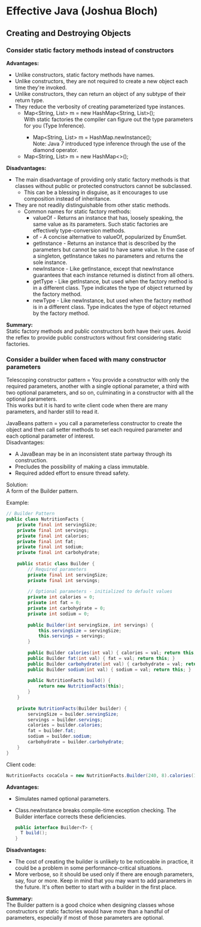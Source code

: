 # Effective Java (Joshua Bloch)

## Creating and Destroying Objects

### Consider static factory methods instead of constructors

**Advantages:**
- Unlike constructors, static factory methods have names.
- Unlike constructors, they are not required to create a new object each time they're invoked.
- Unlike constructors, they can return an object of any subtype of their return type.
- They reduce the verbosity of creating parameterized type instances.
    - Map<String, List<String>> m = new HashMap<String, List<String>>();  
        With static factories the compiler can figure out the type parameters for you (Type Inference).  
        - Map<String, List<String>> m = HashMap.newInstance();  
Note: Java 7 introduced type inference through the use of the diamond operator.  
    - Map<String, List<String>> m = new HashMap<>();

**Disadvantages:**
- The main disadvantage of providing only static factory methods is that classes without public or protected constructors cannot be subclassed.
    - This can be a blessing in disguise, as it encourages to use composition instead of inheritance.
- They are not readily distinguishable from other static methods.
    - Common names for static factory methods:
        - valueOf - Returns an instance that has, loosely speaking, the same value as its parameters. Such static factories are effectively type-conversion methods.
        - of - A concise alternative to valueOf, popularized by EnumSet.
        - getInstance - Returns an instance that is described by the parameters but cannot be said to have same value. In the case of a singleton, getInstance takes no parameters and returns the sole instance.
        - newInstance - Like getInstance, except that newInstance guarantees that each instance returned is distinct from all others.
        - getType - Like getInstance, but used when the factory method is in a different class. Type indicates the type of object returned by the factory method.
        - newType - Like newInstance, but used when the factory method is in a different class. Type indicates the type of object returned by the factory method.
        
**Summary:**  
Static factory methods and public constructors both have their uses. Avoid the reflex to provide public constructors without first considering static factories.
 
### Consider a builder when faced with many constructor parameters

Telescoping constructor pattern = You provide a constructor with only the required parameters, another with a single optional parameter, a third with two optional parameters, and so on, culminating in a constructor with all the optional parameters.  
This works but it is hard to write client code when there are many parameters, and harder still to read it.

JavaBeans pattern = you call a parameterless constructor to create the object and then call setter methods to set each required parameter and each optional parameter of interest.  
Disadvantages:
- A JavaBean may be in an inconsistent state partway through its construction.
- Precludes the possibility of making a class immutable.
- Required added effort to ensure thread safety.

Solution:  
A form of the Builder pattern.

Example:

```java
// Builder Pattern
public class NutritionFacts {
    private final int servingSize;
    private final int servings;
    private final int calories;
    private final int fat;
    private final int sodium;
    private final int carbohydrate;
    
    public static class Builder {
        // Required parameters
        private final int servingSize;
        private final int servings;
        
        // Optional parameters - initialized to default values
        private int calories = 0;
        private int fat = 0;
        private int carbohydrate = 0;
        private int sodium = 0;
        
        public Builder(int servingSize, int servings) {
            this.servingSize = servingSize;
            this.servings = servings;
        }
        
        public Builder calories(int val) { calories = val; return this; }
        public Builder fat(int val) { fat = val; return this; }
        public Builder carbohydrate(int val) { carbohydrate = val; return this; }
        public Builder sodium(int val) { sodium = val; return this; }
        
        public NutritionFacts build() {
            return new NutritionFacts(this);
        }
    }
    
    private NutritionFacts(Builder builder) {
        servingSize = builder.servingSize;
        servings = builder.servings;
        calories = builder.calories;
        fat = builder.fat;
        sodium = builder.sodium;
        carbohydrate = builder.carbohydrate;
    }
}
```

Client code:

```java
NutritionFacts cocaCola = new NutritionFacts.Builder(240, 8).calories(100).sodium(35).carbohydrate(27).build();
```

**Advantages:**
- Simulates named optional parameters.
- Class.newInstance breaks compile-time exception checking. The Builder interface corrects these deficiencies.

  ```java
  public interface Builder<T> {
    T build();
  }
  ```
  
**Disadvantages:**
- The cost of creating the builder is unlikely to be noticeable in practice, it could be a problem in some performance-critical situations.
- More verbose, so it should be used only if there are enough parameters, say, four or more. Keep in mind that you may want to add parameters in the future. It's often better to start with a builder in the first place.

**Summary:**  
The Builder pattern is a good choice when designing classes whose constructors or static factories would have more than a handful of parameters, especially if most of those parameters are optional.
